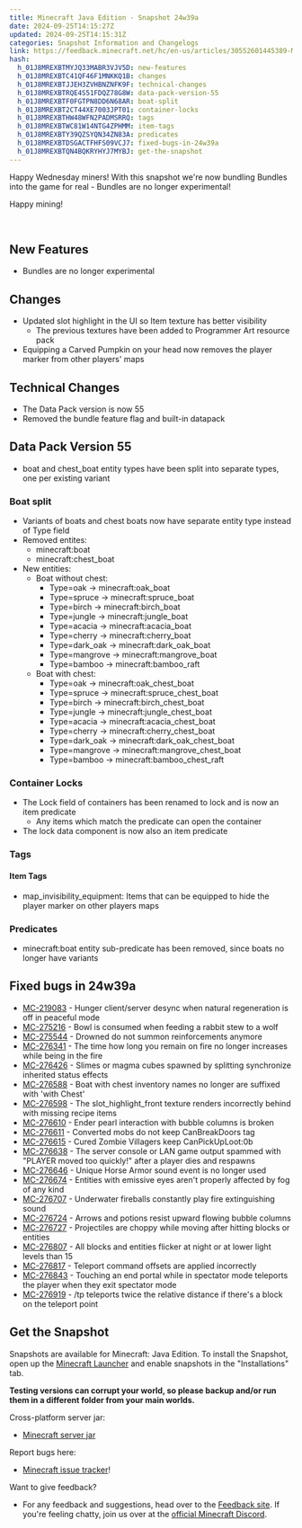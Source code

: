 ```yaml
---
title: Minecraft Java Edition - Snapshot 24w39a
date: 2024-09-25T14:15:27Z
updated: 2024-09-25T14:15:31Z
categories: Snapshot Information and Changelogs
link: https://feedback.minecraft.net/hc/en-us/articles/30552601445389-Minecraft-Java-Edition-Snapshot-24w39a
hash:
  h_01J8MREXBTMYJQ33MABR3VJV5D: new-features
  h_01J8MREXBTC41QF46F1MNKKQ1B: changes
  h_01J8MREXBTJJEH3ZVHBNZNFK9F: technical-changes
  h_01J8MREXBTRQE4S51FDQZ78G8W: data-pack-version-55
  h_01J8MREXBTF0FGTPN8DD6N68AR: boat-split
  h_01J8MREXBT2CT44XE7003JPT01: container-locks
  h_01J8MREXBTHW48WFN2PADMSRRQ: tags
  h_01J8MREXBTWC81W14NTG4ZPHMM: item-tags
  h_01J8MREXBTY39QZSYQN34ZN83A: predicates
  h_01J8MREXBTDSGACTFHFS09VCJ7: fixed-bugs-in-24w39a
  h_01J8MREXBTQN4BQKRYHYJ7MYBJ: get-the-snapshot
---
```


Happy Wednesday miners! With this snapshot we're now bundling Bundles into the game for real - Bundles are no longer experimental!

Happy mining!

 

## New Features

- Bundles are no longer experimental

## Changes

- Updated slot highlight in the UI so Item texture has better visibility
  - The previous textures have been added to Programmer Art resource pack
- Equipping a Carved Pumpkin on your head now removes the player marker from other players' maps

## Technical Changes

- The Data Pack version is now 55
- Removed the bundle feature flag and built-in datapack

## Data Pack Version 55

- boat and chest_boat entity types have been split into separate types, one per existing variant

### Boat split

- Variants of boats and chest boats now have separate entity type instead of Type field
- Removed entites:
  - minecraft:boat
  - minecraft:chest_boat
- New entities:
  - Boat without chest:
    - Type=oak -\> minecraft:oak_boat
    - Type=spruce -\> minecraft:spruce_boat
    - Type=birch -\> minecraft:birch_boat
    - Type=jungle -\> minecraft:jungle_boat
    - Type=acacia -\> minecraft:acacia_boat
    - Type=cherry -\> minecraft:cherry_boat
    - Type=dark_oak -\> minecraft:dark_oak_boat
    - Type=mangrove -\> minecraft:mangrove_boat
    - Type=bamboo -\> minecraft:bamboo_raft
  - Boat with chest:
    - Type=oak -\> minecraft:oak_chest_boat
    - Type=spruce -\> minecraft:spruce_chest_boat
    - Type=birch -\> minecraft:birch_chest_boat
    - Type=jungle -\> minecraft:jungle_chest_boat
    - Type=acacia -\> minecraft:acacia_chest_boat
    - Type=cherry -\> minecraft:cherry_chest_boat
    - Type=dark_oak -\> minecraft:dark_oak_chest_boat
    - Type=mangrove -\> minecraft:mangrove_chest_boat
    - Type=bamboo -\> minecraft:bamboo_chest_raft

### Container Locks

- The Lock field of containers has been renamed to lock and is now an item predicate
  - Any items which match the predicate can open the container
- The lock data component is now also an item predicate

### Tags

#### Item Tags

- map_invisibility_equipment: Items that can be equipped to hide the player marker on other players maps

### Predicates

- minecraft:boat entity sub-predicate has been removed, since boats no longer have variants

## Fixed bugs in 24w39a

- [MC-219083](https://bugs.mojang.com/browse/MC-219083) - Hunger client/server desync when natural regeneration is off in peaceful mode
- [MC-275216](https://bugs.mojang.com/browse/MC-275216) - Bowl is consumed when feeding a rabbit stew to a wolf
- [MC-275544](https://bugs.mojang.com/browse/MC-275544) - Drowned do not summon reinforcements anymore
- [MC-276341](https://bugs.mojang.com/browse/MC-276341) - The time how long you remain on fire no longer increases while being in the fire
- [MC-276426](https://bugs.mojang.com/browse/MC-276426) - Slimes or magma cubes spawned by splitting synchronize inherited status effects
- [MC-276588](https://bugs.mojang.com/browse/MC-276588) - Boat with chest inventory names no longer are suffixed with 'with Chest'
- [MC-276598](https://bugs.mojang.com/browse/MC-276598) - The slot_highlight_front texture renders incorrectly behind with missing recipe items
- [MC-276610](https://bugs.mojang.com/browse/MC-276610) - Ender pearl interaction with bubble columns is broken
- [MC-276611](https://bugs.mojang.com/browse/MC-276611) - Converted mobs do not keep CanBreakDoors tag
- [MC-276615](https://bugs.mojang.com/browse/MC-276615) - Cured Zombie Villagers keep CanPickUpLoot:0b
- [MC-276638](https://bugs.mojang.com/browse/MC-276638) - The server console or LAN game output spammed with "PLAYER moved too quickly!" after a player dies and respawns
- [MC-276646](https://bugs.mojang.com/browse/MC-276646) - Unique Horse Armor sound event is no longer used
- [MC-276674](https://bugs.mojang.com/browse/MC-276674) - Entities with emissive eyes aren't properly affected by fog of any kind
- [MC-276707](https://bugs.mojang.com/browse/MC-276707) - Underwater fireballs constantly play fire extinguishing sound
- [MC-276724](https://bugs.mojang.com/browse/MC-276724) - Arrows and potions resist upward flowing bubble columns
- [MC-276727](https://bugs.mojang.com/browse/MC-276727) - Projectiles are choppy while moving after hitting blocks or entities
- [MC-276807](https://bugs.mojang.com/browse/MC-276807) - All blocks and entities flicker at night or at lower light levels than 15
- [MC-276817](https://bugs.mojang.com/browse/MC-276817) - Teleport command offsets are applied incorrectly
- [MC-276843](https://bugs.mojang.com/browse/MC-276843) - Touching an end portal while in spectator mode teleports the player when they exit spectator mode
- [MC-276919](https://bugs.mojang.com/browse/MC-276919) - /tp teleports twice the relative distance if there's a block on the teleport point

## Get the Snapshot

Snapshots are available for Minecraft: Java Edition. To install the Snapshot, open up the [Minecraft Launcher](https://www.minecraft.net/content/minecraft-net/language-masters/download) and enable snapshots in the "Installations" tab.

**Testing versions can corrupt your world, so please backup and/or run them in a different folder from your main worlds.**

Cross-platform server jar:

- [Minecraft server jar](https://piston-data.mojang.com/v1/objects/31bc8a4f3c73e3873f4a0d42e7c65a7ae43cc44a/server.jar)

Report bugs here:

- [Minecraft issue tracker](https://bugs.mojang.com/projects/MC/summary)!

Want to give feedback?

- For any feedback and suggestions, head over to the [Feedback site](https://feedback.minecraft.net/). If you're feeling chatty, join us over at the [official Minecraft Discord](https://discordapp.com/invite/minecraft).
